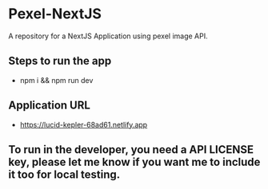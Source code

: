 # Pexel-NextJS

A repository for a NextJS Application using pexel image API.

## Steps to run the app

- npm i && npm run dev

## Application URL

- https://lucid-kepler-68ad61.netlify.app

## To run in the developer, you need a API LICENSE key, please let me know if you want me to include it too for local testing.
